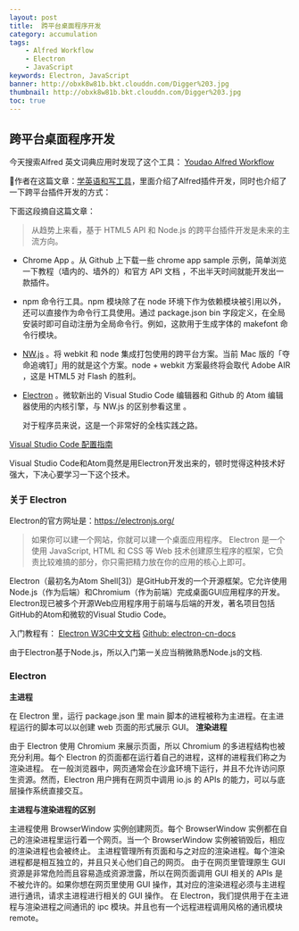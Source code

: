 ```yaml
---
layout: post
title:  跨平台桌面程序开发
category: accumulation
tags:
    - Alfred Workflow
    - Electron
    - JavaScript
keywords: Electron, JavaScript
banner: http://obxk8w81b.bkt.clouddn.com/Digger%203.jpg
thumbnail: http://obxk8w81b.bkt.clouddn.com/Digger%203.jpg
toc: true
---
```


## 跨平台桌面程序开发

今天搜索Alfred 英文词典应用时发现了这个工具：
[Youdao Alfred Workflow](https://github.com/kaiye/workflows-youdao/)

作者在这篇文章：[学英语和写工具](https://github.com/kaiye/kaiye.github.com/issues/5)，里面介绍了Alfred插件开发，同时也介绍了一下跨平台插件开发的方式：

<!--more-->
下面这段摘自这篇文章：
> 从趋势上来看，基于 HTML5 API 和 Node.js 的跨平台插件开发是未来的主流方向。  
   - Chrome App 。从 Github 上下载一些 chrome app sample 示例，简单浏览一下教程（墙内的、墙外的）和官方 API 文档 ，不出半天时间就能开发出一款插件。
   - npm 命令行工具。npm 模块除了在 node 环境下作为依赖模块被引用以外，还可以直接作为命令行工具使用。通过 package.json bin 字段定义，在全局安装时即可自动注册为全局命令行。例如，这款用于生成字体的 makefont 命令行模块。
   - [NW.js](https://nwjs.io/) 。将 webkit 和 node 集成打包使用的跨平台方案。当前 Mac 版的「夺命追魂钉」用的就是这个方案。node + webkit 方案最终将会取代 Adobe AIR ，这是 HTML5 对 Flash 的胜利。
   - [Electron](http://electron.atom.io/) 。微软新出的 Visual Studio Code 编辑器和 Github 的 Atom 编辑器使用的内核引擎，与 NW.js 的区别参看这里 。
   
     对于程序员来说，这是一个非常好的全栈实践之路。


[Visual Studio Code 配置指南](https://github.com/kaiye/kaiye.github.com/issues/14)

Visual Studio Code和Atom竟然是用Electron开发出来的，顿时觉得这种技术好强大，下决心要学习一下这个技术。

### 关于 Electron

Electron的官方网址是：https://electronjs.org/
> 如果你可以建一个网站，你就可以建一个桌面应用程序。 Electron 是一个使用 JavaScript, HTML 和 CSS 等 Web 技术创建原生程序的框架，它负责比较难搞的部分，你只需把精力放在你的应用的核心上即可。

Electron（最初名为Atom Shell[3]）是GitHub开发的一个开源框架。它允许使用Node.js（作为后端）和Chromium（作为前端）完成桌面GUI应用程序的开发。Electron现已被多个开源Web应用程序用于前端与后端的开发，著名项目包括GitHub的Atom和微软的Visual Studio Code。

入门教程有：
[Electron W3C中文文档](https://www.w3cschool.cn/electronmanual/)
[Github: electron-cn-docs](https://github.com/amhoho/electron-cn-docs)

由于Electron基于Node.js，所以入门第一关应当稍微熟悉Node.js的文档.

### Electron

**主进程**

在 Electron 里，运行 package.json 里 main 脚本的进程被称为主进程。在主进程运行的脚本可以以创建 web 页面的形式展示 GUI。
**渲染进程**

由于 Electron 使用 Chromium 来展示页面，所以 Chromium 的多进程结构也被充分利用。每个 Electron 的页面都在运行着自己的进程，这样的进程我们称之为渲染进程。
在一般浏览器中，网页通常会在沙盒环境下运行，并且不允许访问原生资源。然而，Electron 用户拥有在网页中调用 io.js 的 APIs 的能力，可以与底层操作系统直接交互。

**主进程与渲染进程的区别**

主进程使用 BrowserWindow 实例创建网页。每个 BrowserWindow 实例都在自己的渲染进程里运行着一个网页。当一个 BrowserWindow 实例被销毁后，相应的渲染进程也会被终止。
主进程管理所有页面和与之对应的渲染进程。每个渲染进程都是相互独立的，并且只关心他们自己的网页。
由于在网页里管理原生 GUI 资源是非常危险而且容易造成资源泄露，所以在网页面调用 GUI 相关的 APIs 是不被允许的。如果你想在网页里使用 GUI 操作，其对应的渲染进程必须与主进程进行通讯，请求主进程进行相关的 GUI 操作。
在 Electron，我们提供用于在主进程与渲染进程之间通讯的 ipc 模块。并且也有一个远程进程调用风格的通讯模块 remote。



